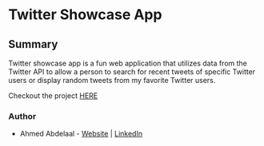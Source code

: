 # Twitter Showcase App

## Summary

Twitter showcase app is a fun web application that utilizes data from the Twitter API to allow a person to search for recent tweets of specific Twitter users or display random tweets from my favorite Twitter users.

Checkout the project [HERE](https://gentle-escarpment-47030.herokuapp.com/)

### Author

- Ahmed Abdelaal - [Website]() | [LinkedIn]()
